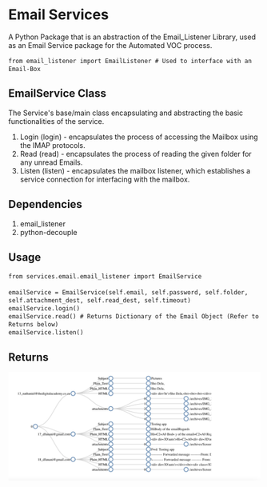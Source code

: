 # Email Services

A Python Package that is an abstraction of the Email_Listener Library,
used as an Email Service package for the Automated VOC process.

```EmailService
from email_listener import EmailListener # Used to interface with an Email-Box

```

## EmailService Class

The Service's base/main class encapsulating and abstracting the basic functionalities of the service.

1. Login (login) - encapsulates the process of accessing the Mailbox using the IMAP protocols.
2. Read (read) - encapsulates the process of reading the given folder for any unread Emails.
3. Listen (listen) - encapsulates the mailbox listener, which establishes a service connection for interfacing with the mailbox.

## Dependencies

1. email_listener
2. python-decouple

## Usage

```usage
from services.email.email_listener import EmailService

emailService = EmailService(self.email, self.password, self.folder, self.attachment_dest, self.read_dest, self.timeout)
emailService.login()
emailService.read() # Returns Dictionary of the Email Object (Refer to Returns below)
emailService.listen()
```

## Returns
![Emails Dictionary](https://github.com/dfunani/Automated_VOC/blob/84784eef8b199782eeff78631450ac0863a2a444/services/email/visualize-json-data-graph.jpeg)
